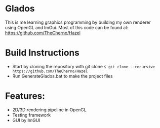 # Glados
This is me learning graphics programming by building my own renderer using OpenGL and ImGui. Most of this code can be found at: https://github.com/TheCherno/Hazel

# Build Instructions

- Start by cloning the repository with git clone `$ git clone --recursive https://github.com/TheCherno/Hazel`
- Run GenerateGlados.bat to make the project files

# Features:

- 2D/3D rendering pipeline in OpenGL
- Testing framework
- GUI by ImGUI
